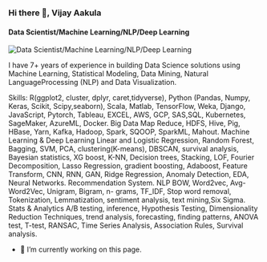 ### Hi there 👋, Vijay Aakula
#### Data Scientist/Machine Learning/NLP/Deep Learning
![Data Scientist/Machine Learning/NLP/Deep Learning](https://arturssmirnovs.github.io/github-profile-readme-generator/images/banner.png)

I have 7+ years of experience in building Data Science solutions using
Machine Learning, Statistical Modeling, Data Mining, Natural LanguageProcessing (NLP) and Data Visualization.


Skills:  R(ggplot2, cluster, dplyr, caret,tidyverse), Python (Pandas, Numpy, Keras, Scikit, Scipy,seaborn), Scala, Matlab, TensorFlow, Weka, Django, JavaScript, Pytorch, Tableau, EXCEL, AWS, GCP, SAS,SQL, Kubernetes, SageMaker, AzureML, Docker. Big Data Map Reduce, HDFS, Hive, Pig, HBase, Yarn, Kafka, Hadoop, Spark, SQOOP, SparkML, Mahout. Machine Learning & Deep Learning Linear and Logistic Regression, Random Forest, Bagging, SVM, PCA, clustering(K-means), DBSCAN, survival analysis, Bayesian statistics, XG boost, K-NN, Decision trees, Stacking, LOF, Fourier Decomposition, Lasso Regression, gradient boosting, Adaboost, Feature Transform, CNN, RNN, GAN, Ridge Regression, Anomaly Detection, EDA, Neural Networks. Recommendation System. NLP BOW, Word2vec, Avg-Word2Vec, Unigram, Bigram, n- grams, TF_IDF, Stop word removal, Tokenization, Lemmatization, sentiment analysis, text mining,Six Sigma. Stats & Analytics A/B testing, inference, Hypothesis Testing, Dimensionality Reduction Techniques, trend analysis, forecasting, finding patterns, ANOVA test, T-test, RANSAC, Time Series Analysis, Association Rules, Survival analysis.

- 🔭 I’m currently working on this page. 
